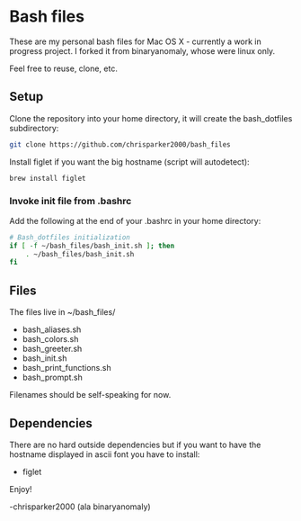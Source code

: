 # Bash files

These are my personal bash files for Mac OS X - currently a work in progress project. I forked it from binaryanomaly, whose were linux only.


Feel free to reuse, clone, etc.


## Setup

Clone the repository into your home directory, it will create the bash_dotfiles subdirectory:

```bash
git clone https://github.com/chrisparker2000/bash_files
```

Install figlet if you want the big hostname (script will autodetect):

```bash
brew install figlet
```


### Invoke init file from .bashrc

Add the following at the end of your .bashrc in your home directory:

```bash
# Bash_dotfiles initialization
if [ -f ~/bash_files/bash_init.sh ]; then
    . ~/bash_files/bash_init.sh
fi
```

## Files

The files live in ~/bash_files/

 - bash_aliases.sh
 - bash_colors.sh
 - bash_greeter.sh
 - bash_init.sh
 - bash_print_functions.sh
 - bash_prompt.sh

Filenames should be self-speaking for now.




## Dependencies

There are no hard outside dependencies but if you want to have the hostname displayed in ascii font you have to install:

- figlet



Enjoy!

-chrisparker2000 (ala binaryanomaly)

